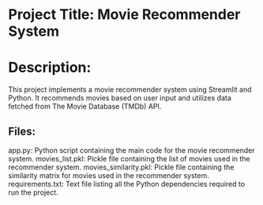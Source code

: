 # Project Title: Movie Recommender System

# Description:
This project implements a movie recommender system using Streamlit and Python. It recommends movies based on user input and utilizes data fetched from The Movie Database (TMDb) API.

## Files:
app.py: Python script containing the main code for the movie recommender system.
movies_list.pkl: Pickle file containing the list of movies used in the recommender system.
movies_similarity.pkl: Pickle file containing the similarity matrix for movies used in the recommender system.
requirements.txt: Text file listing all the Python dependencies required to run the project.
